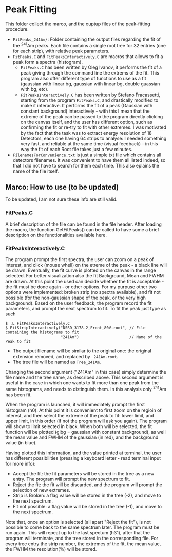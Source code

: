 # Peak Fitting
This folder collect the marco, and the ouptup files of the peak-fitting procedure.  
- `FitPeaks_241Am/`: Folder containing the output files regarding the fit of the <sup>241</sup>Am peaks. Each file contains a single root tree for 32 entries (one for each strip), with relative peak parameters.
- `FitPeaks.C` and `FitPeaksInteractively.C` are macros that allows to fit a peak form a spectra (histogram).  
  - `FitPeaks.C` has been written by Oleg Ivanov, it performs the fit of a peak giving through the command line the extrems of the fit. This program also offer different type of functions to use as a fit (gaussian with linear bg, gaussian with linear bg, double guassian with bg, etc).
  - `FitPeaksInteractively.C` has been written by Stefano Fracassetti, starting from the program `FitPeaks.C`, and drastically modified to make it interactive. It performs the fit of a peak (Gaussian with constant background) interactively - with this I mean that the extreme of the peak can be passed to the program directly clicking on the canvas itself, and the user has different option, such as confirming the fit or re-try to fit with other extremes. I was motivated by the fact that the task was to extract energy resolution of 18 Detectors, each one having 64 strips to analyse: I needed something very fast, and reliable at the same time (visual feedback) - in this way the fit of each Root file takes just a few minutes. 
- `FilenamesForConvenience.txt` is just a simple txt file which contains all detectors filenames. It was convenient to have them all listed indeed, so that I did not have to search for them each time. This also eplains the name of the file itself.


## Marco: How to use (to be updated)
To be updated, I am not sure these info are still valid.  


### FitPeaks.C
A brief description of the file can be found in the file header. After loading the macro, the function GetFitPeaks() can be called to have some a brief description on the functionalities available here.

### FitPeaksInteractively.C
The program prompt the first spectra, the user can zoom on a peak of interest, and click (mouse whell) on the etreme of the peak - a black line will be drawn. Eventually, the fit curve is plotted on the canvas in the range selected. For better visualization also the fit Background, Mean and FWHM are drawn. At this point the used can decide whether the fit is acceptable - the fit must be done again - or other options. For my purpuse other two options were implemented: broken strip (no spectra available), and fit not possible (for the non-gaussian shape of the peak, or the very high background). Based on the user feedback, the program record the fit parameters, and prompt the next spectrum to fit.
To fit the peak just type as such

```
$ .L FitPeaksInteractively.C  
$ FitStripInteractively("DSSD_3178-2_Front_80V.root", // File containing the histograms to fit
                        "241Am")                      // Name of the Peak to fit
```

- The output filename will be similar to the original one: the original extension removed, and replaced by `_241Am.root`.
- The tree file will be named as `Tree_241Am`.  

Changing the second argument ("241Am" in this case) simply determine the file name and the tree name, as described above. This second argument is useful in the case in which one wants to fit more than one peak from the same histograms, and needs to distinguish them. In this analysis only <sup>241</sup>Am has been fit.  

When the program is launched, it will immediately prompt the first histogram (h0). At this point it is convenient to first zoom on the regioin of interest, and then select the extreme of the peak to fit: lower limit, and upper limit, in this order (if not the program will ask you again). The program will show to limit selected in black. When both will be selected, the fit function will be plotted (glbg = gaussian with constant background), as well the mean value and FWHM of the gaussian (in red), and the background value (in blue).  

Having plotted this information, and the value printed at terminal, the user has different possibilities (pressing a keyboard letter - read terminal input for more info):
- Accept the fit: the fit parameters will be stored in the tree as a new entry. The program will prompt the new spectrum to fit.
- Reject the fit: the fit will be discarded, and the program will prompt the selection of new extremes.
- Strip is Broken: a flag value will be stored in the tree (-2), and move to the next spectrum.
- Fit not possible: a flag value will be stored in the tree (-1), and move to the next spectrum.

Note that, once an option is selected (all apart "Reject the fit"), is not possible to come back to the same spectrum later. The program must be run again.
This will repeat up to the last spectum (h31), after that the program will terminate, and the tree stored in the corresponding file. For every tree entry the strip number, the extremes of the fit, the mean value, the FWHM the resolution(%) will be stored.
